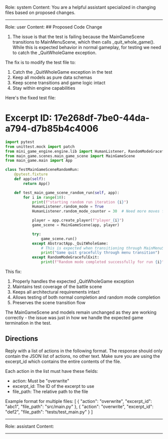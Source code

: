 Role: system
Content: You are a helpful assistant specialized in changing files based on proposed changes.
__________________
Role: user
Content: ## Proposed Code Change
1. The issue is that the test is failing because the MainGameScene transitions to MainMenuScene, which then calls _quit_whole_game(). While this is expected behavior in normal gameplay, for testing we need to catch the _QuitWholeGame exception.

The fix is to modify the test file to:
1. Catch the _QuitWholeGame exception in the test
2. Keep all models as pure data schemas
3. Keep scene transitions and game logic intact
4. Stay within engine capabilities

Here's the fixed test file:

# Excerpt ID: 17e268df-7be0-44da-a794-d7b85b4c4006
```python main_game/tests/test_main_game_scene.py
import pytest
from unittest.mock import patch
from mini_game_engine.engine.lib import HumanListener, RandomModeGracefulExit, AbstractApp
from main_game.scenes.main_game_scene import MainGameScene
from main_game.main import App

class TestMainGameSceneRandomRun:
    @pytest.fixture
    def app(self):
        return App()

    def test_main_game_scene_random_run(self, app):
        for i in range(10):
            print(f"starting random run iteration {i}")
            HumanListener.random_mode = True
            HumanListener.random_mode_counter = 30  # Need more moves for battle scene

            player = app.create_player(f"player_{i}")
            game_scene = MainGameScene(app, player)

            try:
                game_scene.run()
            except AbstractApp._QuitWholeGame:
                # This is expected when transitioning through MainMenuScene
                print("Game quit gracefully through menu transition")
            except RandomModeGracefulExit:
                print(f"Random mode completed successfully for run {i}")
```

This fix:
1. Properly handles the expected _QuitWholeGame exception
2. Maintains test coverage of the battle scene
3. Keeps all architectural requirements intact
4. Allows testing of both normal completion and random mode completion
5. Preserves the scene transition flow

The MainGameScene and models remain unchanged as they are working correctly - the issue was just in how we handle the expected game termination in the test.

## Directions
Reply with a list of actions in the following format. The response should only contain the JSON list of actions, no other text.
Make sure you are using the excerpt_id which contains the entire contents of the file.

Each action in the list must have these fields:
- action: Must be "overwrite"
- excerpt_id: The ID of the excerpt to use
- file_path: The relative path to the file

Example format for multiple files:
[
    {
        "action": "overwrite",
        "excerpt_id": "abc1",
        "file_path": "src/main.py"
    },
    {
        "action": "overwrite",
        "excerpt_id": "def2",
        "file_path": "tests/test_main.py"
    }
]
__________________
Role: assistant
Content: 
__________________
